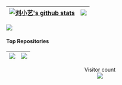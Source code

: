 | <a href="https://github.com/CoolboY61/github-readme-stats"><img align="center" src="https://github-readme-stats.vercel.app/api?username=CoolboY61&show_icons=true&include_all_commits=true&theme=buefy&hide_border=true" alt="刘小艺's github stats" /></a> | <a href="https://github.com/CoolboY61/github-readme-stats"><img align="center" src="https://github-readme-stats.vercel.app/api/top-langs/?username=CoolboY61&layout=compact&theme=buefy&hide_border=true" /></a> |
| ------------------------------------------------------------ | ------------------------------------------------------------ |

<img align="center" src="https://metrics.lecoq.io/CoolboY61?template=classic&config.timezone=Asia%2FShanghai"/>

#### Top Repositories

| <a href="https://github.com/CoolboY61/Reliable-UDP"> <img align="center" src="https://github-readme-stats.vercel.app/api/pin/?username=CoolboY61&repo=Reliable-UDP&theme=buefy&hide_border=true"/></a> | <a href="https://github.com/CoolboY61/CoolboY61.github.io"> <img align="center" src="https://github-readme-stats.vercel.app/api/pin/?username=CoolboY61&repo=CoolboY61.github.io&theme=buefy&hide_border=true"/></a> |
| ------------------------------------------------------------ | ------------------------------------------------------------ |

<p align="center"> 
  Visitor count<br>
  <img src="https://profile-counter.glitch.me/CoolboY61/count.svg" style="" />
</p>



